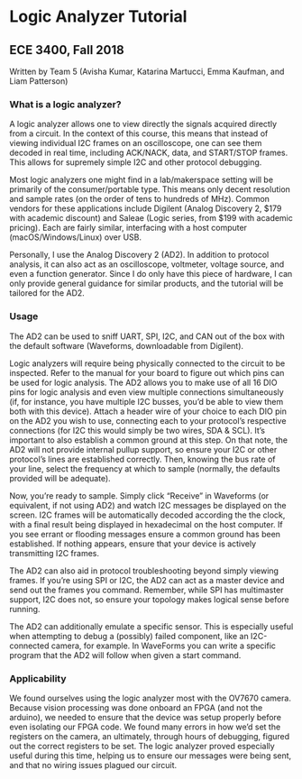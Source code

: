 # Logic Analyzer Tutorial
## ECE 3400, Fall 2018

Written by Team 5 (Avisha Kumar, Katarina Martucci, Emma Kaufman, and Liam Patterson)

### What is a logic analyzer?

A logic analyzer allows one to view directly the signals acquired directly from a circuit. In the context of this course, this means that instead of viewing individual I2C frames on an oscilloscope, one can see them decoded in real time, including ACK/NACK, data, and START/STOP frames. This allows for supremely simple I2C and other protocol debugging.

Most logic analyzers one might find in a lab/makerspace setting will be primarily of the consumer/portable type. This means only decent resolution and sample rates (on the order of tens to hundreds of MHz). Common vendors for these applications include Digilent (Analog Discovery 2, $179 with academic discount) and Saleae (Logic series, from $199 with academic pricing). Each are fairly similar, interfacing with a host computer (macOS/Windows/Linux) over USB.

Personally, I use the Analog Discovery 2 (AD2). In addition to protocol analysis, it can also act as an oscilloscope, voltmeter, voltage source, and even a function generator. Since I do only have this piece of hardware, I can only provide general guidance for similar products, and the tutorial will be tailored for the AD2.

### Usage

The AD2 can be used to sniff UART, SPI, I2C, and CAN out of the box with the default software (Waveforms, downloadable from Digilent).

Logic analyzers will require being physically connected to the circuit to be inspected. Refer to the manual for your board to figure out which pins can be used for logic analysis. The AD2 allows you to make use of all 16 DIO pins for logic analysis and even view multiple connections simultaneously (if, for instance, you have multiple I2C busses, you’d be able to view them both with this device). Attach a header wire of your choice to each DIO pin on the AD2 you wish to use, connecting each to your protocol’s respective connections (for I2C this would simply be two wires, SDA & SCL). It’s important to also establish a common ground at this step. On that note, the AD2 will not provide internal pullup support, so ensure your I2C or other protocol’s lines are established correctly. Then, knowing the bus rate of your line, select the frequency at which to sample (normally, the defaults provided will be adequate).

Now, you’re ready to sample. Simply click “Receive” in Waveforms (or equivalent, if not using AD2) and watch I2C messages be displayed on the screen. I2C frames will be automatically decoded according the the clock, with a final result being displayed in hexadecimal on the host computer. If you see errant or flooding messages ensure a common ground has been established. If nothing appears, ensure that your device is actively transmitting I2C frames.

The AD2 can also aid in protocol troubleshooting beyond simply viewing frames. If you’re using SPI or I2C, the AD2 can act as a master device and send out the frames you command. Remember, while SPI has multimaster support, I2C does not, so ensure your topology makes logical sense before running.

The AD2 can additionally emulate a specific sensor. This is especially useful when attempting to debug a (possibly) failed component, like an I2C-connected camera, for example. In WaveForms you can write a specific program that the AD2 will follow when given a start command.

### Applicability
We found ourselves using the logic analyzer most with the OV7670 camera. Because vision processing was done onboard an FPGA (and not the arduino), we needed to ensure that the device was setup properly before even isolating our FPGA code. We found many errors in how we’d set the registers on the camera, an ultimately, through hours of debugging, figured out the correct registers to be set. The logic analyzer proved especially useful during this time, helping us to ensure our messages were being sent, and that no wiring issues plagued our circuit.


